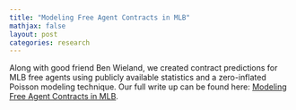 ```yaml
---
title: "Modeling Free Agent Contracts in MLB"
mathjax: false
layout: post
categories: research
---
```


Along with good friend Ben Wieland, we created contract predictions for MLB free agents using publicly available statistics and a zero-inflated Poisson modeling technique. Our full write up can be found here: [Modeling Free Agent Contracts in MLB](https://medium.com/@ajaypatell8/modeling-free-agent-contracts-in-mlb-4fada2220add).

